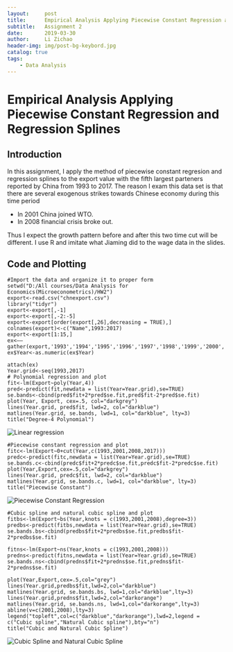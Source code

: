 ```yaml
---
layout:     post
title:      Empirical Analysis Applying Piecewise Constant Regression and Regression Splines
subtitle:   Assignment 2
date:       2019-03-30
author:     Li Zichao
header-img: img/post-bg-keybord.jpg
catalog: true
tags:
    - Data Analysis
---
```

# Empirical Analysis Applying Piecewise Constant Regression and Regression Splines

## Introduction

In this assignment, I apply the method of piecewise constant regresion and regression splines to the export value with the fifth largest
parteners reported by China from 1993 to 2017. The reason I exam this data set is that there are several exogenous strikes towards Chinese 
economy during this time period
  - In 2001 China joined WTO.
  - In 2008 financial crisis broke out.
  
Thus I expect the growth pattern before and after this two time cut will be different. I use R and imitate what Jiaming did to the wage 
data in the slides.

## Code and Plotting


    #Import the data and organize it to proper form 
    setwd("D:/All courses/Data Analysis for Economics(Microeconometrics)/HW2")  
    export<-read.csv("chnexport.csv")  
    library("tidyr")  
    export<-export[,-1]  
    export<-export[,-2:-5]  
    export<-export[order(export[,26],decreasing = TRUE),]  
    colnames(export)<-c("Name",1993:2017)  
    export<-export[1:15,]  
    ex<——gather(export,'1993','1994','1995','1996','1997','1998','1999','2000','2001','2002','2003','2004','2005','2006','2007','2008','2009','2010','2011','2012','2013','2014','2015','2016',key="Year",value="Export")  
    ex$Year<-as.numeric(ex$Year)  

    attach(ex)  
    Year.grid<-seq(1993,2017)  
    # Polynomial regression and plot  
    fit<-lm(Export~poly(Year,4))  
    pred<-predict(fit,newdata = list(Year=Year.grid),se=TRUE)  
    se.bands<-cbind(pred$fit+2*pred$se.fit,pred$fit-2*pred$se.fit)  
    plot(Year, Export, cex=.5, col="darkgrey")   
    lines(Year.grid, pred$fit, lwd=2, col="darkblue")   
    matlines(Year.grid, se.bands, lwd=1, col="darkblue", lty=3)  
    title("Degree-4 Polynomial")  

![Linear regression](https://github.com/Lzc563236/Lzc563236.github.io/tree/master/img/lm.png)


    #Piecewise constant regression and plot  
    fitc<-lm(Export~0+cut(Year,c(1993,2001,2008,2017)))  
    predc<-predict(fitc,newdata = list(Year=Year.grid),se=TRUE)  
    se.bands.c<-cbind(predc$fit+2*predc$se.fit,predc$fit-2*predc$se.fit)  
    plot(Year,Export,cex=.5,col="darkgrey")  
    lines(Year.grid, predc$fit, lwd=2, col="darkblue")  
    matlines(Year.grid, se.bands.c, lwd=1, col="darkblue", lty=3)  
    title("Piecewise Constant")  

![Piecewise Constant Regression](https://github.com/Lzc563236/Lzc563236.github.io/blob/master/img/lmc.png)


    #Cubic spline and natural cubic spline and plot
    fitbs<-lm(Export~bs(Year,knots = c(1993,2001,2008),degree=3))  
    predbs<-predict(fitbs,newdata = list(Year=Year.grid),se=TRUE)  
    se.bands.bs<-cbind(predbs$fit+2*predbs$se.fit,predbs$fit-2*predbs$se.fit)  

    fitns<-lm(Export~ns(Year,knots = c(1993,2001,2008)))  
    predns<-predict(fitns,newdata = list(Year=Year.grid),se=TRUE)  
    se.bands.ns<-cbind(predns$fit+2*predns$se.fit,predns$fit-2*predns$se.fit)  

    plot(Year,Export,cex=.5,col="grey")  
    lines(Year.grid,predbs$fit,lwd=2,col="darkblue")  
    matlines(Year.grid, se.bands.bs, lwd=1,col="darkblue",lty=3)  
    lines(Year.grid,predns$fit,lwd=2,col="darkorange")  
    matlines(Year.grid, se.bands.ns, lwd=1,col="darkorange",lty=3)  
    abline(v=c(2001,2008),lty=3)  
    legend("topleft",col=c("darkblue","darkorange"),lwd=2,legend = c("Cubic spline","Natural Cubic spline"),bty="n")  
    title("Cubic and Natural Cubic Spline")  

![Cubic Spline and Natural Cubic Spline](https://github.com/Lzc563236/Lzc563236.github.io/blob/master/img/lmbsns.png)
